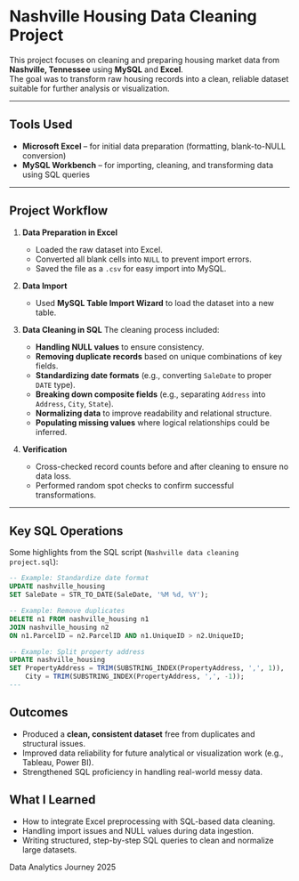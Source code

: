 # Nashville Housing Data Cleaning Project

This project focuses on cleaning and preparing housing market data from **Nashville, Tennessee** using **MySQL** and **Excel**.  
The goal was to transform raw housing records into a clean, reliable dataset suitable for further analysis or visualization.

---

## Tools Used
- **Microsoft Excel** – for initial data preparation (formatting, blank-to-NULL conversion)
- **MySQL Workbench** – for importing, cleaning, and transforming data using SQL queries

---

## Project Workflow

1. **Data Preparation in Excel**
   - Loaded the raw dataset into Excel.
   - Converted all blank cells into `NULL` to prevent import errors.
   - Saved the file as a `.csv` for easy import into MySQL.

2. **Data Import**
   - Used **MySQL Table Import Wizard** to load the dataset into a new table.

3. **Data Cleaning in SQL**
   The cleaning process included:
   - **Handling NULL values** to ensure consistency.
   - **Removing duplicate records** based on unique combinations of key fields.
   - **Standardizing date formats** (e.g., converting `SaleDate` to proper `DATE` type).
   - **Breaking down composite fields** (e.g., separating `Address` into `Address`, `City`, `State`).
   - **Normalizing data** to improve readability and relational structure.
   - **Populating missing values** where logical relationships could be inferred.

4. **Verification**
   - Cross-checked record counts before and after cleaning to ensure no data loss.
   - Performed random spot checks to confirm successful transformations.

---

## Key SQL Operations

Some highlights from the SQL script (`Nashville data cleaning project.sql`):

```sql
-- Example: Standardize date format
UPDATE nashville_housing
SET SaleDate = STR_TO_DATE(SaleDate, '%M %d, %Y');

-- Example: Remove duplicates
DELETE n1 FROM nashville_housing n1
JOIN nashville_housing n2 
ON n1.ParcelID = n2.ParcelID AND n1.UniqueID > n2.UniqueID;

-- Example: Split property address
UPDATE nashville_housing
SET PropertyAddress = TRIM(SUBSTRING_INDEX(PropertyAddress, ',', 1)),
    City = TRIM(SUBSTRING_INDEX(PropertyAddress, ',', -1));
---
```

## Outcomes

- Produced a **clean, consistent dataset** free from duplicates and structural issues.
- Improved data reliability for future analytical or visualization work (e.g., Tableau, Power BI).
- Strengthened SQL proficiency in handling real-world messy data.

## What I Learned

- How to integrate Excel preprocessing with SQL-based data cleaning.
- Handling import issues and NULL values during data ingestion.
- Writing structured, step-by-step SQL queries to clean and normalize large datasets.

Data Analytics Journey 2025
